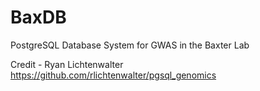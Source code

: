 # BaxDB
PostgreSQL Database System for GWAS in the Baxter Lab

Credit - Ryan Lichtenwalter https://github.com/rlichtenwalter/pgsql_genomics

